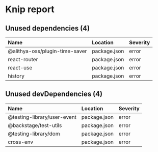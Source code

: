 # Knip report

## Unused dependencies (4)

| Name                           | Location     | Severity |
| :----------------------------- | :----------- | :------- |
| @alithya-oss/plugin-time-saver | package.json | error    |
| react-router                   | package.json | error    |
| react-use                      | package.json | error    |
| history                        | package.json | error    |

## Unused devDependencies (4)

| Name                        | Location     | Severity |
| :-------------------------- | :----------- | :------- |
| @testing-library/user-event | package.json | error    |
| @backstage/test-utils       | package.json | error    |
| @testing-library/dom        | package.json | error    |
| cross-env                   | package.json | error    |
